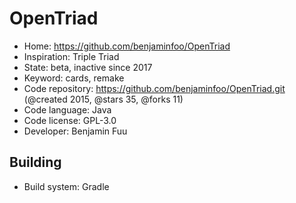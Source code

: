 # OpenTriad

- Home: https://github.com/benjaminfoo/OpenTriad
- Inspiration: Triple Triad
- State: beta, inactive since 2017
- Keyword: cards, remake
- Code repository: https://github.com/benjaminfoo/OpenTriad.git (@created 2015, @stars 35, @forks 11)
- Code language: Java
- Code license: GPL-3.0
- Developer: Benjamin Fuu

## Building

- Build system: Gradle
